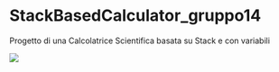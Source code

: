# StackBasedCalculator_gruppo14
Progetto di una Calcolatrice Scientifica basata su Stack e con variabili

<p>
<a href = "https://github.com/francescopiocirillo/StackBasedCalculator_gruppo14/milestone/1">
  <img src="https://img.shields.io/github/milestones/progress-percent/francescopiocirillo/StackBasedCalculator_gruppo14/1?style=flat-square&color=yellow" /></a>
</p>
